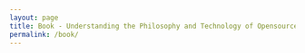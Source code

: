 ```yaml
---
layout: page
title: Book - Understanding the Philosophy and Technology of Opensource and Free Operating Systems
permalink: /book/
---
```


